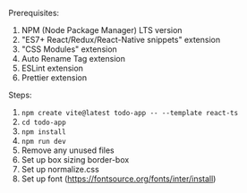 Prerequisites:

1. NPM (Node Package Manager) LTS version
2. "ES7+ React/Redux/React-Native snippets" extension
3. "CSS Modules" extension
4. Auto Rename Tag extension
5. ESLint extension
6. Prettier extension

Steps:

1. `npm create vite@latest todo-app -- --template react-ts`
2. `cd todo-app`
3. `npm install`
4. `npm run dev`
5. Remove any unused files
6. Set up box sizing border-box
7. Set up normalize.css
8. Set up font (https://fontsource.org/fonts/inter/install)
